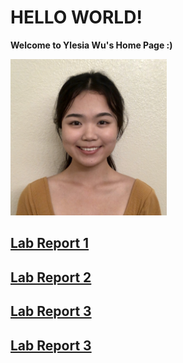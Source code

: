 # HELLO WORLD!

**Welcome to Ylesia Wu's Home Page :)**

<img src="IMG-5229.jpg" alt="drawing" width="250">

## [Lab Report 1](https://ylesia-wu.github.io/cse15l-lab-reports/lab-report-1.html)

## [Lab Report 2](https://ylesia-wu.github.io/cse15l-lab-reports/lab-report-2.html)

## [Lab Report 3](https://ylesia-wu.github.io/cse15l-lab-reports/lab-report-3.html)

## [Lab Report 3](https://ylesia-wu.github.io/cse15l-lab-reports/lab-report-4.html)
